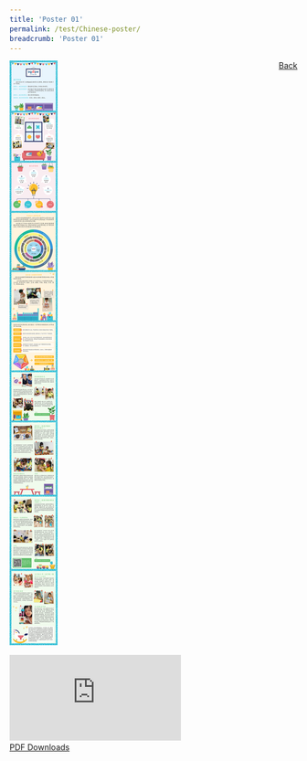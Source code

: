 ```yaml
---
title: 'Poster 01'
permalink: /test/Chinese-poster/
breadcrumb: 'Poster 01'
---
```

<a href="/Gallery/华语论坛-b/PreSchool/" style="float:right;">Back</a>
![alt text - Chinese Sessions](/images/AGAPE-Presch-Poster.jpg)
<div class="video-container">
  <iframe src="https://www.youtube.com/embed/d6fmLlW8eoE" frameborder="0" allow="accelerometer; autoplay; encrypted-media; gyroscope; picture-in-picture" allowfullscreen></iframe></div>
<a href="/Sharing-Sessions/01-website-exhibitor-template-pdf.pdf" download>PDF Downloads</a>
